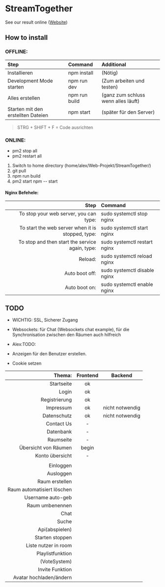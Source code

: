 # StreamTogether

See our result online ([Website](http://gruppe2.testsites.info/ "Our Website"))

## How to install

### OFFLINE:

| Step                               | Command        | Additional                          |
| :--------------------------------- | :------------- | :---------------------------------- |
| Installieren                       | npm install    | (Nötig)                             |
| Development Mode starten           | npm run dev	  |	(Zum arbeiten und testen)           |
| Alles erstellen                    | npm run build  | (ganz zum schluss wenn alles läuft) |
| Starten mit den erstellten Dateien | npm start	  |	(später für den Server)             |

> STRG + SHIFT + F = Code ausrichten

 ### ONLINE:

* <optional> pm2 stop all
* <optional> pm2 restart all

1. Switch to home directory (home/alex/Web-Projekt/StreamTogether/)
2. git pull
3. npm run build  
4. pm2 start npm -- start



#### Nginx Befehele:

 | Step                                              | Command                     |
 | -------------------------------------------------:|:----------------------------|
 | To stop your web server, you can type:            | sudo systemctl stop nginx   |
 | To start the web server when it is stopped, type: | sudo systemctl start nginx  |
 | To stop and then start the service again, type:   | sudo systemctl restart nginx|
 | Reload:                                           | sudo systemctl reload nginx |
 | Auto boot off:                                    | sudo systemctl disable nginx|
 | Auto boot on:                                     | sudo systemctl enable nginx |

## TODO

* WICHTIG:    SSL, Sicherer Zugang
* Websockets: für Chat (Websockets chat example), für die Synchronisation zwischen den Räumen auch hilfreich

* Alex:TODO:
* Anzeigen für den Benutzer erstellen.
* Cookie setzen

|Thema:                               | Frontend         | Backend          |
| -----------------------------------:| :--------------: | :--------------: |
| Startseite                          | ok               |                  |
| Login                               | ok               |                  |
| Registrierung                       | ok               |                  |
| Impressum                           | ok				 |  nicht notwendig |
| Datenschutz                         | ok				 |  nicht notwendig |
| Contact Us                          | -                |                  |
| Datenbank                           | -                |                  |
| Raumseite                           | -                |                  |
| Übersicht von Räumen                | begin            |                  |
| Konto übersicht                     | -                |                  |
|                                     |                  |                  |
| Einloggen                           |                  |                  |
| Ausloggen                           |                  |                  |
| Raum erstellen                      |                  |                  |
| Raum automatisiert löschen          |                  |                  |
| Username auto-geb                   |                  |                  |
| Raum umbenennen                     |                  |                  |
| Chat                                |                  |                  |
| Suche                               |                  |                  |
| Api(abspielen)                      |                  |                  |
| Starten stoppen                     |                  |                  |
| Liste nutzer in room                |                  |                  |
| Playlistfunktion                    |                  |                  |
| (VoteSystem)                        |                  |                  |
| Invite Funktion                     |                  |                  |
| Avatar hochladen/ändern             |                  |                  |
